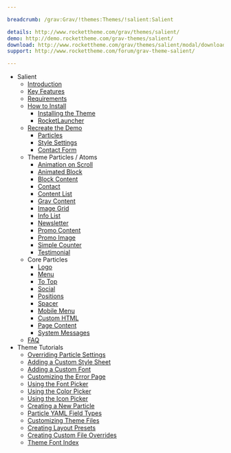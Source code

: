 ```yaml
---

breadcrumb: /grav:Grav/!themes:Themes/!salient:Salient

details: http://www.rockettheme.com/grav/themes/salient/
demo: http://demo.rockettheme.com/grav-themes/salient/
download: http://www.rockettheme.com/grav/themes/salient/modal/downloads
support: http://www.rockettheme.com/forum/grav-theme-salient/

---
```


* Salient
    * [Introduction]()
    * [Key Features](INDEX.md#key-features)
    * [Requirements](INDEX.md#requirements)
    * [How to Install](../../start/themes.md#how-to-install)
        * [Installing the Theme](http://docs.gantry.org/gantry5/basics/installation#installing-a-gantry-theme)
        * [RocketLauncher](../../start/rocketlauncher.md)
    * [Recreate the Demo](demo.md)
        * [Particles](demo.md#particles)
        * [Style Settings](demo_settings.md)
        * [Contact Form](../../start/contact.md)
    - Theme Particles / Atoms
        - [Animation on Scroll](atom_aos.md)
        + [Animated Block](particle_animatedblock.md)
        + [Block Content](particle_block.md)
        + [Contact](particle_contact.md)
        + [Content List](particle_contentlist.md)
        + [Grav Content](particle_grav.md)
        + [Image Grid](particle_image.md)
        + [Info List](particle_info.md)
        + [Newsletter](particle_newsletter.md)
        + [Promo Content](particle_promocontent.md)
        + [Promo Image](particle_promoimage.md)
        + [Simple Counter](particle_simplecounter.md)
        + [Testimonial](particle_testimonial.md)
    - Core Particles 
        + [Logo](http://docs.gantry.org/gantry5/particles/logo)
        + [Menu](http://docs.gantry.org/gantry5/particles/menu-control)
        + [To Top](http://docs.gantry.org/gantry5/particles/to-top)
        + [Social](http://docs.gantry.org/gantry5/particles/social)
        + [Positions](http://docs.gantry.org/gantry5/particles/position)
        + [Spacer](http://docs.gantry.org/gantry5/particles/spacer)
        + [Mobile Menu](http://docs.gantry.org/gantry5/particles/mobile-menu)
        + [Custom HTML](http://docs.gantry.org/gantry5/particles/custom-html)
        + [Page Content](http://docs.gantry.org/gantry5/particles/page-content)
        + [System Messages](http://docs.gantry.org/gantry5/particles/system-messages)
    * [FAQ](faq.md)
* Theme Tutorials
    - [Overriding Particle Settings](http://docs.gantry.org/gantry5/tutorials/overriding-particle-settings)
    - [Adding a Custom Style Sheet](http://docs.gantry.org/gantry5/tutorials/adding-a-custom-style-sheet)
    - [Adding a Custom Font](http://docs.gantry.org/gantry5/tutorials/fonts)
    - [Customizing the Error Page](http://docs.gantry.org/gantry5/tutorials/customize-the-error-page)
    - [Using the Font Picker](http://docs.gantry.org/gantry5/tutorials/using-the-font-picker)
    - [Using the Color Picker](http://docs.gantry.org/gantry5/tutorials/using-the-color-picker)
    - [Using the Icon Picker](http://docs.gantry.org/gantry5/tutorials/using-the-icon-picker)
    - [Creating a New Particle](http://docs.gantry.org/gantry5/advanced/creating-a-new-particle)
    - [Particle YAML Field Types](http://docs.gantry.org/gantry5/advanced/particle-yaml-field-types)
    - [Customizing Theme Files](http://docs.gantry.org/gantry5/advanced/customizing-theme-files)
    - [Creating Layout Presets](http://docs.gantry.org/gantry5/advanced/creating-layout-presets)
    - [Creating Custom File Overrides](http://docs.gantry.org/gantry5/advanced/file-overrides)
    - [Theme Font Index](../../../technical_tips/general/font_index.md)
